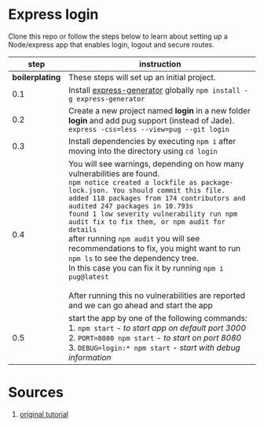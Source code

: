 # Express login

Clone this repo or follow the steps below to learn about setting up a Node/express app that enables login, logout and secure routes.

| step          | instruction                                 |
| ------------- | ------------------------------------------- |
| **boilerplating** | These steps will set up an initial project. |
| 0.1 | Install [express-generator](https://www.npmjs.com/package/express-generator) globally `npm install -g express-generator`|
| 0.2 | Create a new project named **login** in a new folder **login** and add pug support (instead of Jade). `express -css=less --view=pug --git login` |
| 0.3 | Install dependencies by executing `npm i` after moving into the directory using `cd login` |
| 0.4 | You will see warnings, depending on how many vulnerabilities are found.<br> `npm notice created a lockfile as package-lock.json. You should commit this file. `<br>`added 118 packages from 174 contributors and audited 247 packages in 10.793s `<br>`found 1 low severity vulnerability run npm audit fix to fix them, or npm audit for details`<br> after running `npm audit` you will see recommendations to fix, you might want to run `npm ls` to see the dependency tree.<br>In this case you can fix it by running `npm i pug@latest`<br><br>After running this no vulnerabilities are reported and we can go ahead and start the app |
| 0.5 | start the app by one of the following commands: <br> 1. `npm start` - *to start app on default port 3000*<br>2. `PORT=8080 npm start` - *to start on port 8080*<br>3. `DEBUG=login:* npm start` - *start with debug information*|

# Sources

1. [original tutorial](http://projectsplaza.com/login-logout-nodejs-express/)
